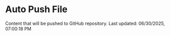 # Auto Push File

Content that will be pushed to GitHub repository.
Last updated: 06/30/2025, 07:00:18 PM